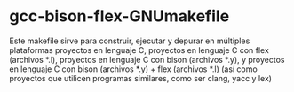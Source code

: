 # gcc-bison-flex-GNUmakefile
Este makefile sirve para construir, ejecutar y depurar en múltiples plataformas proyectos en lenguaje C, proyectos en lenguaje C con flex (archivos *.l), proyectos en lenguaje C con bison (archivos *.y), y proyectos en lenguaje C con bison (archivos *.y) + flex (archivos *.l) (así como proyectos que utilicen programas similares, como ser clang, yacc y lex)
